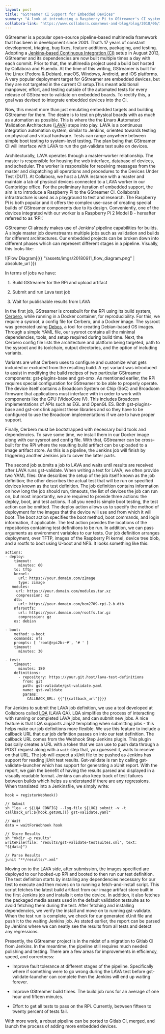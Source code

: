 ```yaml
---
layout: post
title: "GStreamer CI Support for Embedded Devices"
summary: "A look at introducing a Raspberry Pi to GStreamer's CI system"
collabora-link: "https://www.collabora.com/news-and-blog/blog/2018/06/11/gstreamer-ci-support-for-embedded-devices/"
---
```


GStreamer is a popular open-source pipeline-based multimedia framework that has been in development since 2001. That’s 17 years of constant development, triaging, bug fixes, feature additions, packaging, and testing. Adopting a [Jenkins-based Continuous Integration (CI)](https://ci.gstreamer.net/) setup in August 2013, GStreamer and its dependencies are now built multiple times a day with each commit. Prior to that, the multimedia project used a build bot hosted by Collabora and Fluendo. At the time of this writing, GStreamer is built for the Linux (Fedora & Debian), macOS, Windows, Android, and iOS platforms. A very popular deployment target for GStreamer are embedded devices, but they are not targeted in the current CI setup.This meant additional manpower, effort, and testing outside of the automated tests for every release of GStreamer to validate on embedded boards. To rectify this, a goal was devised to integrate embedded devices into the CI. 

Now, this meant more than just emulating embedded targets and building GStreamer for them. The desire is to test on physical boards with as much as automation as possible. This is where the the **L**inaro **A**utomated **V**alidation **A**rchitecture ([LAVA](https://www.linaro.org/initiatives/lava/)) steps into play. LAVA is a continuous integration automation system, similar to Jenkins, oriented towards testing on physical and virtual hardware. Tests can range anywhere between simple boot testing to system-level testing. The plan being that GStreamer CI will interface with LAVA to run the gst-validate test suite on devices.

Architecturally, LAVA operates through a master-worker relationship. The master is responsible for housing the web interface, database of devices, and scheduler. The worker is responsible for receiving messages from the master and dispatching all operations and procedures to the Devices Under Test (DUT). At Collabora, we host a LAVA instance with a master and maintain a lab of physical devices connected to a LAVA worker in our Cambridge office. For the preliminary iteration of embedded support, the aim is to introduce a Raspberry Pi to the GStreamer CI. Collabora’s infrastructure is used as a playground to test and research. The Raspberry Pi is both popular and it offers the complex use-case of creating special builds of GStreamer components due to its design. Conveniently, one of the devices integrated with our worker is a Raspberry Pi 2 Model B - hereafter referred to as ‘RPi’.

GStreamer CI already makes use of Jenkins’ pipeline capabilities for builds. A single master job downstreams multiple jobs such as validation and builds for different architectures. Our embedded projects can be broken down into different phases which can represent different stages in a pipeline. Visually, this looks like:

![Flow Diagram]({{ "/assets/imgs/20180611_flow_diagram.png" | absolute_url }})

In terms of jobs we have:

1. Build GStreamer for the RPi and upload artifact

2. Submit and run Lava test job

3. Wait for publishable results from LAVA


In the first job, GStreamer is crossbuilt for the RPi using its build system, [Cerbero](https://cgit.freedesktop.org/gstreamer/cerbero/), while running in a Docker container, for reproducibility. For this, we require a sysroot, a config file for Cerbero, and a Docker image. The sysroot was generated using [Debos](https://github.com/go-debos/debos), a tool for creating Debian-based OS images. Through a simple YAML file, our sysroot contains all the minimal dependencies, tools, and setup required during build time. Next, the Cerbero config file lists the architecture and platform being targeted, path to the sysroot and its toolchain, output directories, and the option of including variants.

Variants are what Cerbero uses to configure and customize what gets included or excluded from the resulting build. A `rpi` variant was introduced to assist in modifying the build recipes of two particular GStreamer components: gst-plugins-base and gst-omx. As mentioned earlier, the RPi requires special configuration for GStreamer to be able to properly operate. The device itself contains a Broadcom System on Chip (SoC) and Broadcom firmware that applications must interface with in order to work with components like the GPU (VideoCore IV). This includes Broadcom implementations of APIs such as EGL and OpenGL ES. Both gst-plugins-base and gst-omx link against these libraries and so they have to be configured to use the Broadcom implementations if we are to have proper support.

Finally, Cerbero must be bootstrapped with necessary build tools and dependencies. To save some time, we install them in our Docker image along with our sysroot and config file. With that, GStreamer can be cross-built for the RPi where the resulting build artifact can be uploaded to a image artifact store. As this is a pipeline, the Jenkins job will finish by triggering another Jenkins job to cover the latter parts.

The second job submits a job to LAVA and waits until results are received after LAVA runs gst-validate. When writing a test for LAVA, we often provide two YAML files: One describes the setup of the job itself known as the job definition; the other describes the actual test that will be run on specified devices known as the test definition. The job definition contains information on how long the job should run, timeouts, the list of devices the job can run on, but most importantly, we are required to provide three actions: the deploy, boot, and test actions. If all you need is simple boot testing, the test action can be omitted. The deploy action allows us to specify the method of deployment for the images that the device will use and from which it will boot. The boot action specifies the boot method, boot commands, and login information, if applicable. The test action provides the locations of the repositories containing test definitions to be run. In addition, we can pass arguments as environment variables to our tests. Our job definition arranges deployment, over TFTP, images of the Raspberry Pi kernel, device tree blob, and a rootfs to boot using U-boot and NFS. It looks something like this:

```
actions:
- deploy:
    timeout:
      minutes: 60
    to: tftp
    kernel:
      url: https://your.domain.com/zImage
      type: zimage
   modules:
     url: https://your.domain.com/modules.tar.xz
     compression: xz
    dtb:
      url: https://your.domain.com/bcm2709-rpi-2-b.dtb
    nfsrootfs:
      url: https://your.domain.com/rootfs.tar.gz
      compression: gz
    os: debian

- boot:
    method: u-boot
    commands: nfs
    prompts: [ 'root@rpi2b:~#', '# ' ]
    timeout:
      minutes: 30

- test:
    timeout:
      minutes: 180
    definitions:
      - repository: https://your.git.host/lava-test-definitions
        from: git
        path: gst-validate/gst-validate.yaml
        name: gst-validate
        params:
          CALLBACK_URL: {{"{{callback_url"}}}}
```

For Jenkins to submit the LAVA job definition, we use a tool developed at Collabora called [LQA](https://gitlab.collabora.com/collabora/lqa) (LAVA QA). LQA simplifies the process of interacting with running or completed LAVA jobs, and can submit new jobs. A nice feature is that LQA supports Jinja2 templating when submitting jobs - this helps make our job definitions more flexible. We use this feature to include a callback URL that our job definition passes on into our test definition. The callback URL comes from the Webhook Step Jenkins plugin. This plugin basically creates a URL with a token that we can use to push data through a POST request along with a `wait` step that, you guessed it, waits to receive on that URL. The job will expect a xUnit file to be pushed as Jenkins has support for reading jUnit test results. Gst-validate is ran by calling gst-validate-launcher which has support for generating a xUnit report. With the report, we gain the benefit of having the results parsed and displayed in a visually readable format. Jenkins can also keep track of test failures between builds which helps us understand if there are any regressions. When translated into a Jenkinsfile, we simply write:

```
hook = registerWebhook()

// Submit
sh "lqa -c ${LQA_CONFIG} --log-file ${LOG} submit -v -t callback_url:${hook.getURL()} gst-validate.yaml"

// Wait
data = waitForWebhook hook

// Store Results
sh "mkdir -p results"
writeFile(file: "results/gst-validate-testsuites.xml", text: "${data}")

// Parse Results
junit "**/results/*.xml"
```

Moving on to the LAVA side, after submission, the images specified are deployed to our hooked-up RPi and booted to then run our test definition. The test definition starts by installing any dependencies necessary for our test to execute and then moves on to running a fetch-and-install script. This script fetches the latest build artifact from our image artifact store built in the first Jenkins job and installs it onto the device. In addition, it also fetches the packaged media assets used in the default validation testsuite as to avoid fetching them during the test. After fetching and installing dependencies, we verify the install and move on to running gst-validate. When the test run is complete, we check for our generated xUnit file and push it to the waiting Jenkins job. As stated earlier, the report can be parsed by Jenkins where we can neatly see the results from all tests and detect any regressions.

Presently, the GStreamer project is in the midst of a migration to Gitlab CI from Jenkins. In the meantime, the pipeline still requires much needed polishing and testing. There are a few areas for improvements in efficiency, speed, and correctness:

* Improve fault tolerance at different stages of the pipeline. Specifically where if something were to go wrong during the LAVA test before gst-validate-launcher can complete then the Jenkins will end up waiting forever.

* Improve GStreamer build times. The build job runs for an average of one hour and fifteen minutes.

* Effort to get all tests to pass on the RPi. Currently, between fifteen to twenty percent of tests fail.


With more work, a robust pipeline can be ported to Gitlab CI, merged, and launch the process of adding more embedded devices. 
